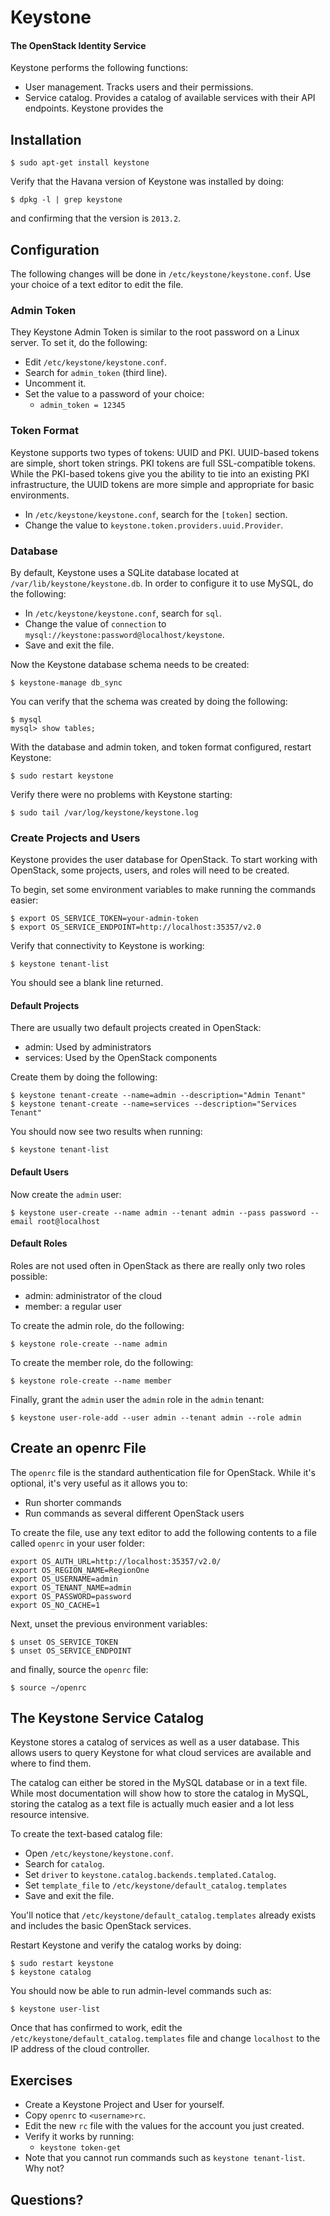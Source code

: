 # Keystone

#### The OpenStack Identity Service

Keystone performs the following functions:

  * User management. Tracks users and their permissions.
  * Service catalog. Provides a catalog of available services with their API endpoints.
Keystone provides the

## Installation

    $ sudo apt-get install keystone

Verify that the Havana version of Keystone was installed by doing:

    $ dpkg -l | grep keystone

and confirming that the version is `2013.2`.

## Configuration

The following changes will be done in `/etc/keystone/keystone.conf`. Use your choice of a text editor to edit the file.

### Admin Token

They Keystone Admin Token is similar to the root password on a Linux server. To set it, do the following:

  * Edit `/etc/keystone/keystone.conf`.
  * Search for `admin_token` (third line).
  * Uncomment it.
  * Set the value to a password of your choice:
    * `admin_token = 12345`

### Token Format

Keystone supports two types of tokens: UUID and PKI. UUID-based tokens are simple, short token strings. PKI tokens are full SSL-compatible tokens. While the PKI-based tokens give you the ability to tie into an existing PKI infrastructure, the UUID tokens are more simple and appropriate for basic environments.

  * In `/etc/keystone/keystone.conf`, search for the `[token]` section.
  * Change the value to `keystone.token.providers.uuid.Provider`.

### Database

By default, Keystone uses a SQLite database located at `/var/lib/keystone/keystone.db`. In order to configure it to use MySQL, do the following:

  * In `/etc/keystone/keystone.conf`, search for `sql`.
  * Change the value of `connection` to `mysql://keystone:password@localhost/keystone`.
  * Save and exit the file.

Now the Keystone database schema needs to be created:

    $ keystone-manage db_sync

You can verify that the schema was created by doing the following:

    $ mysql
    mysql> show tables;

With the database and admin token, and token format configured, restart Keystone:

    $ sudo restart keystone

Verify there were no problems with Keystone starting:

    $ sudo tail /var/log/keystone/keystone.log

### Create Projects and Users

Keystone provides the user database for OpenStack. To start working with OpenStack, some projects, users, and roles will need to be created.

To begin, set some environment variables to make running the commands easier:

    $ export OS_SERVICE_TOKEN=your-admin-token
    $ export OS_SERVICE_ENDPOINT=http://localhost:35357/v2.0

Verify that connectivity to Keystone is working:

    $ keystone tenant-list

You should see a blank line returned.

#### Default Projects

There are usually two default projects created in OpenStack:

  * admin: Used by administrators
  * services: Used by the OpenStack components

Create them by doing the following:

    $ keystone tenant-create --name=admin --description="Admin Tenant"
    $ keystone tenant-create --name=services --description="Services Tenant"

You should now see two results when running:

    $ keystone tenant-list

#### Default Users

Now create the `admin` user:

    $ keystone user-create --name admin --tenant admin --pass password --email root@localhost

#### Default Roles

Roles are not used often in OpenStack as there are really only two roles possible:

  * admin: administrator of the cloud
  * member: a regular user

To create the admin role, do the following:

    $ keystone role-create --name admin

To create the member role, do the following:

    $ keystone role-create --name member

Finally, grant the `admin` user the `admin` role in the `admin` tenant:

    $ keystone user-role-add --user admin --tenant admin --role admin

## Create an openrc File

The `openrc` file is the standard authentication file for OpenStack. While it's optional, it's very useful as it allows you to:

  * Run shorter commands
  * Run commands as several different OpenStack users

To create the file, use any text editor to add the following contents to a file called `openrc` in your user folder:

    export OS_AUTH_URL=http://localhost:35357/v2.0/
    export OS_REGION_NAME=RegionOne
    export OS_USERNAME=admin
    export OS_TENANT_NAME=admin
    export OS_PASSWORD=password
    export OS_NO_CACHE=1

Next, unset the previous environment variables:

    $ unset OS_SERVICE_TOKEN
    $ unset OS_SERVICE_ENDPOINT

and finally, source the `openrc` file:

    $ source ~/openrc

## The Keystone Service Catalog

Keystone stores a catalog of services as well as a user database. This allows users to query Keystone for what cloud services are available and where to find them.

The catalog can either be stored in the MySQL database or in a text file. While most documentation will show how to store the catalog in MySQL, storing the catalog as a text file is actually much easier and a lot less resource intensive.

To create the text-based catalog file:

  * Open `/etc/keystone/keystone.conf`.
  * Search for `catalog`.
  * Set `driver` to `keystone.catalog.backends.templated.Catalog`.
  * Set `template_file` to `/etc/keystone/default_catalog.templates`
  * Save and exit the file.

You'll notice that `/etc/keystone/default_catalog.templates` already exists and includes the basic OpenStack services.

Restart Keystone and verify the catalog works by doing:

    $ sudo restart keystone
    $ keystone catalog

You should now be able to run admin-level commands such as:

    $ keystone user-list

Once that has confirmed to work, edit the `/etc/keystone/default_catalog.templates` file and change `localhost` to the IP address of the cloud controller.

## Exercises

  * Create a Keystone Project and User for yourself.
  * Copy `openrc` to `<username>rc`.
  * Edit the new `rc` file with the values for the account you just created.
  * Verify it works by running:
    * `keystone token-get`
  * Note that you cannot run commands such as `keystone tenant-list`. Why not?

## Questions?
